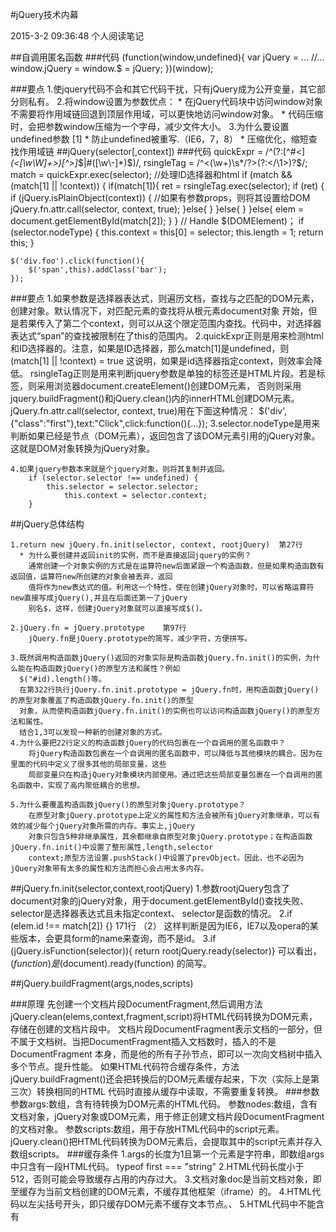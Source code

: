 #jQuery技术内幕

2015-3-2 09:36:48
个人阅读笔记

##自调用匿名函数
###代码
    (function(window,undefined){
        var jQuery = ...
        //...
        window.jQuery = window.$ = jQuery;
    })(window);

###要点
    1.使jquery代码不会和其它代码干扰，只有jQuery成为公开变量，其它部分则私有。
    2.将window设置为参数优点：
        * 在jQuery代码块中访问window对象不需要将作用域链回退到顶层作用域，可以更快地访问window对象。
        * 代码压缩时，会把参数window压缩为一个字母，减少文件大小。
    3.为什么要设置undefined参数 [1]
        * 防止undefined被重写.（IE6，7，8）
        * 压缩优化，缩短查找作用域链
##jQuery(selector[,context])
###代码
    quickExpr = /^(?:[^#<]*(<[\w\W]+>)[^>]*$|#([\w\-]*)$)/,
    rsingleTag = /^<(\w+)\s*\/?>(?:<\/\1>)?$/;
    match = quickExpr.exec(selector);
    //处理ID选择器和html
    if (match && (match[1] || !context)) {
        if(match[1]){
            ret = rsingleTag.exec(selector);
            if (ret) {
                if (jQuery.isPlainObject(context)) {  //如果有参数props，则将其设置给DOM
                    jQuery.fn.attr.call(selector, context, true);
                }else{
                }
            }else{
            }
        }else{
            elem = document.getElementById(match[2]);
        }
    }
    // Handle $(DOMElement)；
    if (selector.nodeType) {
        this.context = this[0] = selector;
        this.length = 1;
        return this;
    }

    $('div.foo').click(function(){
        $('span',this).addClass('bar');
    });

###要点
    1.如果参数是选择器表达式，则遍历文档，查找与之匹配的DOM元素，创建对象。默认情况下，对匹配元素的查找将从根元素document对象
      开始，但是若果传入了第二个context，则可以从这个限定范围内查找。代码中，对选择器表达式“span”的查找被限制在了this的范围内。
    2.quickExpr正则是用来检测html和ID选择器的。注意，如果是ID选择器，那么match[1]是undefined，则(match[1] || !context) = true
      这说明，如果是id选择器指定context，则效率会降低。
      rsingleTag正则是用来判断jquery参数是单独的标签还是HTML片段。若是标签，则采用浏览器document.createElement()创建DOM元素，
      否则则采用jquery.buildFragment()和jQuery.clean()内的innerHTML创建DOM元素。
      jQuery.fn.attr.call(selector, context, true)用在下面这种情况：
        $('div',{"class":"first"},text:"Click",click:function(){...});
    3.selector.nodeType是用来判断如果已经是节点（DOM元素），返回包含了该DOM元素引用的jQuery对象。这就是DOM对象转换为jQuery对象。

    4.如果jquery参数本来就是个jquery对象，则将其复制并返回。
        if (selector.selector !== undefined) {
            this.selector = selector.selector;
                this.context = selector.context;
        }
##jQuery总体结构

    1.return new jQuery.fn.init(selector, context, rootjQuery)  第27行
      * 为什么要创建并返回init的实例，而不是直接返回jquery的实例？
        通常创建一个对象实例的方式是在运算符new后面紧跟一个构造函数，但是如果构造函数有返回值，运算符new所创建的对象会被丢弃，返回
        值将作为new表达式的值。利用这一个特性，使在创建jQuery对象时，可以省略运算符new直接写成jQuery(),并且在后面还第一了jQuery
        别名$，这样，创建jQuery对象就可以直接写成$()。

    2.jQuery.fn = jQuery.prototype    第97行
        jQuery.fn是jQuery.prototype的简写，减少字符，方便拼写。

    3.既然调用构造函数jQuery()返回的对象实际是构造函数jQuery.fn.init()的实例，为什么能在构造函数jQuery()的原型方法和属性？例如
      $("#id).length()等。
      在第322行执行jQuery.fn.init.prototype = jQuery.fn时，用构造函数jQuery()的原型对象覆盖了构造函数jQuery.fn.init()的原型
      对象，从而使构造函数jQuery.fn.init()的实例也可以访问构造函数jQuery()的原型方法和属性。
      结合1,3可以发现一种新的创建对象的方式。
    4.为什么要把22行定义的构造函数jQuery的代码包裹在一个自调用的匿名函数中？
        将jQuery构造函数包裹在一个自调用的匿名函数中，可以降低与其他模块的耦合。因为在里面的代码中定义了很多其他的局部变量，这些
        局部变量只在构造jQuery对象模块内部使用。通过把这些局部变量包裹在一个自调用的匿名函数中，实现了高内聚低耦合的思想。

    5.为什么要覆盖构造函数jQuery()的原型对象jQuery.prototype？
        在原型对象jQuery.prototype上定义的属性和方法会被所有jQuery对象继承，可以有效的减少每个jQuery对象所需的内存。事实上,jQuery
        对象只包含5种非继承属性，其余都继承自原型对象jQuery.prototype；在构造函数jQuery.fn.init()中设置了整形属性,length,selector
        context;原型方法设置.pushStack()中设置了prevObject。因此，也不必因为jQuery对象带有太多的属性和方法而担心会占用太多内存。
##jQuery.fn.init(selector,context,rootjQuery)
    1.参数rootjQuery包含了document对象的jQuery对象，用于document.getElementById()查找失败、selector是选择器表达式且未指定context、
    selector是函数的情况。
    2.if (elem.id !== match[2]) {}  171行   （2）
        这样判断是因为IE6，IE7以及opera的某些版本，会更具form的name来查询，而不是id。
    3.if (jQuery.isFunction(selector)){ return rootjQuery.ready(selector)}
        可以看出，$(function)是$(document).ready(function) 的简写。

##jQuery.buildFragment(args,nodes,scripts)

###原理
      先创建一个文档片段DocumentFragment,然后调用方法jQuery.clean(elems,context,fragment,script)将HTML代码转换为DOM元素，
    存储在创建的文档片段中。
      文档片段DocumentFragment表示文档的一部分，但不属于文档树。当把DocumentFragment插入文档数时，插入的不是DocumentFragment
    本身，而是他的所有子孙节点，即可以一次向文档树中插入多个节点。提升性能。
      如果HTML代码符合缓存条件，方法jQuery.buildFragment()还会把转换后的DOM元素缓存起来，下次（实际上是第三次）转换相同的HTML
    代码时直接从缓存中读取，不需要重复转换。
###参数
      参数args:数组，含有待转换为DOM元素的HTML代码。
      参数nodes:数组，含有文档对象，jQuery对象或DOM元素，用于修正创建文档片段DocumentFragment的文档对象。
      参数scripts:数组，用于存放HTML代码中的script元素。jQuery.clean()把HTML代码转换为DOM元素后，会提取其中的script元素并存入
    数组scripts。
###缓存条件
    1.args的长度为1且第一个元素是字符串，即数组args中只含有一段HTML代码。 typeof first === "string"
    2.HTML代码长度小于512，否则可能会导致缓存占用的内存过大。
    3.文档对象doc是当前文档对象，即至缓存为当前文档创建的DOM元素，不缓存其他框架（iframe）的。
    4.HTML代码以左尖括号开头，即只缓存DOM元素不缓存文本节点。、
    5.HTML代码中不能含有<script>,<object>,<embed>,<option>,<style> 因为如果缓存option会导致丢失option的选中状态。
    6.当前浏览器可以正确的复制单选按钮和复选框的选中状态checked,或者HTML代码中单选按钮和复选按钮没有被选中。
    7.当前浏览器可以正确地复制HTML5元素或者HTML代码中没有HTML5标签。

##jQuery.clean(elems,context,fragment,script)

###原理
      方法jQuery.clean()负责把HTML代码转换成DOM元素，并提取其中的script元素。该方法先创建一个临时的div元素，并将其插入一个
    安全的文档片段中，然后把HTML元素代码赋值给div元素的innerHTML属性，浏览器会自动生成DOM元素，最后解析div元素的子元素得到
    转换后的DOM元素。
      安全文档片段指能正确渲染HTML5元素的文档片段，通过在文档片段上创建HTML5元素，可以教会浏览器正确的渲染HTML5元素。
      如果HTML代码中含有需要包裹在父标签中的子标签，例如<option>需要包裹在<select>中，方法jQuery.clean()会先在HTML
    代码的前后加上父标签和关闭标签，在设置临时div元素的innerHTML属性生成DOM元素后，在层层剥去包裹的父元素，取出HTML
    代码对应的DOM元素。
      如果HTML代码中含有<script>标签，为了能执行其中的script代码或者其引用的文件，在设置临时div元素的innerHTML属性
    生成DOM元素后，jQuery.clean()会提取<script>中的元素放入scripts数组中.注意，含有<script>标签的HTML代码设置给某
    个元素innerHTML后，其中的script代码并不会自动执行，所引用的javascript文件也不会加载和执行。(3-script自动执行)

###参数
      参数elems:数组，包含了待转换的HTML代码。
      参数context：文档对象，该参数在方法jQuery.buildFragment()中被修改为正确的文档对象（变量doc），稍后会调用它
    的方法createTextNode()创建文本节点、调用方法createElement()创建临时div元素。
      参数fragment：文档片段，作为存放转换后的DOM元素的占位符，该参数在jQuery.buildFragment中被创建。
      参数scripts：数组，用于存放转换后的DOM元素中的scripts元素。
###要点
    * 由于在.before()和.after()中直接调用clean()方法，并且只传入elems参数，所以要对context进行修正。
    * context = context || document
    由于在IE中，context.createElement失败返回的是object，所以还需增加验证
    if( typeof context.createElement ==="undefined"){
        context = context.ownerDocument || context[0] && context[0].ownerDocument || document;
    }

    * 创建option如果包含在单选的<select>中，创建的第一个option元素的属性会被浏览器默认设置为true，而如果
    包含在多选的<select multiple='multiple'>中，则不会被浏览器修改。
    * 在IE9以下的浏览器中，不能序列化标签<link>和<script>,即通过浏览器的innerHTML机制不能将其转换为对应的
    script元素和link元素。解决方案是在标签<link>和<script>外面再包裹一层元素再转换。包裹的元素定义在
    wrapMap._default中，_default默认为[0,"",""],如果jQuery.support.htmlSerialize为false，则会在第5675
    行被修正为[1,"div<div>","</div>"]。                          (4-innerHTML插入script元素兼容性问题)
    * 创建安全片段:IE9以下的浏览器不支持HTML5元素，如果遇到未知标签（如<article>）,浏览器会向DOM树插入一个
    没有子元素的空元素。解决方法是在使用未知标签之前，使用document.createElement('未知标签')创建一个对应的
    DOM元素，这样就“教会”浏览器正确的解析和渲染这个未知标签。    (jQuery1.7.1 5667行)
    * 利用浏览器的innerHTML机制将HTML代码转换为DOM元素
    先为HTML代码包裹必要的父标签，然后赋值给临时的div元素的innerHTML属性，从而将HTML代码转换为DOM元素，之后
    再层层剥去包裹的父元素，得到转换后的DOM元素。
    * 返回转换后的DOM元素，如果传入了文档片段fragment和数组scripts，那么调用jQuery.clean()的代码应从fragment
    中读取转换后的DOM元素，从scripts中读取合法的script元素。如果未传入，则只能使用返回值ret.

##jQuery.extend([deep],target,object1[,objectN])
    等同于jQuery.fn.extend([deep],target,object1[,objectN]),用于合并两个或多个对象的属性到第一个对象。
###参数
      参数deep：可选布尔值，表示是否进行深度合并（即递归合并）。合并行为默认是不递归的，如果第一个参数的属性
    本身是一个对象或者数组，那么他的属性会被后面的其它参数的同名属性完全覆盖。如果为true，表示进行深度合并，
    合并过程是递归的。
      参数target：目标对象
      参数object1[,objectN]:源对象，包含待合并属性。如果提供了2个或者更多的对象，所有源对象的属性都将会合并
    到目标对象；如果仅提供一个对象，意味着参数target被忽略，jQuery或者jQuery.fn被当做目标对象，通过这种方式
    可以再jQuery或者jQuery.fn上添加新的属性和方法，jQuery的其他模块大都是这么实现的。
###
    1.当参数个数不定时，函数参数不列出，采用argument获取。
    2.如果不是深度合并，核心代码为target[name] = object[name]
    3.深度合并递归停止点 if (target === copy) {continue;}
##jQuery其它方法技巧
    1.使用get()方法时，参数可以为负数，这是可以使用length+num计算来获取负索引所在的位置。
    2.each(callback,args),jQuery.each(object,callback,args)
        参数object:待遍历的对象或数组
        参数callbacks:回调函数，会在数组的每个元素或对象的每个属性上执行。
        参数args:传给回调函数callbacks的参数数组，可选。如果没有传入参数。
        if (callback.apply(object[ name ], args) === false) {break;}
    3.map(callback(value,indexOrKey))，jQuery.map(arrayOrObject,callback(value,indexOrKey))
      map()遍历当前jQuery对象，在每个元素上执行回调函数，并将回调函数的返回值放入一个新jQuery对象中。该方法常用于
    获取或设置DOM元素集合的值。
      执行回调函数时，关键字this指向当前元素。回调函数可以返回一个独立的数据项或者数据项数组，返回值将被插入
    结果集当中。    304行
      jQuery.map()对数组中的每个元素或对象的每个属性调用回调函数，并将函数的返回值放入一个新的数组中。执行
    回调函数时传入两个参数：数组元素或属性值，元素下标或属性名。
      return ret.concat.apply([], ret)    在空数组[]上调用方法concat()扁平化结果集ret中的元素，并返回。
    4.原型方法.pushStack(elements,name,argument)
      创建一个新的空jQuery对象，然后把DOM元素集合放入这个jQuery对象中，并保留对当前jQuery对象的引用。 239
        参数elems:将放入新jQuery对象的元素数组（或类数组对象）。
        参数name:产生元素数组elems的jQuery方法名。
        参数selector:传给jQuery方法的参数，用于修正原型属性.selector。因为jQuery对象都包含了selector属性。
    5.方法.end()结束当前链条中最近的筛选操作，并将匹配元素集合还原为之前的状态。
        return this.prevObject || jQuery.constructor(null)  返回前一个jQuery对象，如果不存在则返回空的对象。
      pushStack入栈，end出栈
    6.slice
        return this.pushStack( slice.apply(this,arguments),"slice",slice.call(arguments).join(",") );
      先借用数组方法slice()从当前jQuery对象中获取指定范围的子集(数组)，在调用方法.pushStack()把子集转换为jQuery
      对象，同时通过属性prevObject保留了对当前jQuery对象的引用。
        字符串转数组的快速方法 i = +i 这就直接将i变为了数字。
##静态属性和方法
###jQuery.noConflict([removeAll])
    if(window.$ === jQuery){window.$ = _$}只有在jQuery库持有全局变量$的情况下，才会释放$的控制权，用_$代替。
    if(deep && window.jQuery = _jQuery) 传入参数true，则表示用_jQuery代替jQuery
###jQuery.type(obj)
      判断参数内建javascript类型。如果参数是undefined或者null，则返回undefined或null；如果参数是javascript内部
    对象，则返回对应的字符串名称；其它情况一律返回“object”。
    return obj == null ? String( obj ) :class2type[toString.call(obj)] || "object";
      注意：如果obj是undefined，obj == null 为true。而String(obj)能将其转换为对应的原始字符串“undefined”或null
###class2type
    toString = Object.prototype.toString
    class2type = {}
    jquery.each("Boolean Number String Function Array Date RegExp Object".split(" "),function(i,name){
        class2type["[object "+name+"]"] = name.toLowerCase();
    })
###jQuery.isWindow(obj)
    通过特征属性setInterval来实现判断是否是window对象。
    return obj && typeof obj === "object" && "setInterval" in obj;
###jQuery.isNumeric( value )
    用于判断参数是否是数字或者看起来像数字。
    !isNaN(parseFloat(obj)) && isFinite( obj );
    方法parseFloat(string)用于对字符串参数进行解析，并返回字符串中第一个数字。
    parseFloat('12.3a')  ===>12.3
    parseInt('12.3a')  ===>12
    isNaN和isFinite是js原生函数。
###isPlainObject(obj)
    判断obj是否是用对象直接量{}或new Object()创建的对象。 参照jsSkill判断对象的类型isPlainObject
###jQuery.parseJSON(data),jQuery.parseXML(data)
      jQuery.parseJSON(data)接受一个格式化良好的json字符串，返回解析后的javascript对象。如果参数是不正确的，那么
    抛出异常，如果参数为null或者undefined，空字符串，返回null.如果浏览器提供了原生的JSON.parse(),则使用该方法解析
    json字符串，否则使用(new Function("return "+data))()解析JSON字符串。
    data = jQuery.trim(data);//IE6/7不支持原生的JSON.parse,在使用(new Function("return "+data))()时，要移除空白符.
      jQuery.parseXML(data)接受一个格式良好的XML字符串，返回解析后的XML文档。该方法使用浏览器原生的XML解析函数实现。
    在IE9+和其它浏览器中，会使用DOMParser对象解析；在IE9以下的浏览器中，使用ActiveXObject对象解析。
###inArray(elem,array,i)
    if(indexOf){return indexOf.call(array,elem,i);} //如果浏览器支持数组方法indexOf(),调用并返回下标。ES5标准化。

